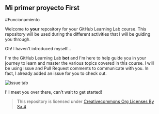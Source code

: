 ## Mi primer proyecto First
#Funcionamiento 

Welcome to **your** repository for your GitHub Learning Lab course. This repository will be used during the different activities that I will be guiding you through.

Oh! I haven't introduced myself...

I'm the GitHub Learning Lab **bot** and I'm here to help guide you in your journey to learn and master the various topics covered in this course. I will be using Issue and Pull Request comments to communicate with you. In fact, I already added an issue for you to check out.

![issue tab](https://lab.github.com/public/images/issue_tab.png)

I'll meet you over there, can't wait to get started!

>This repository is licensed under
>[Creativecommons Org Licenses By Sa 4](http://creativecommons.org/licenses/by-sa/4.0/)